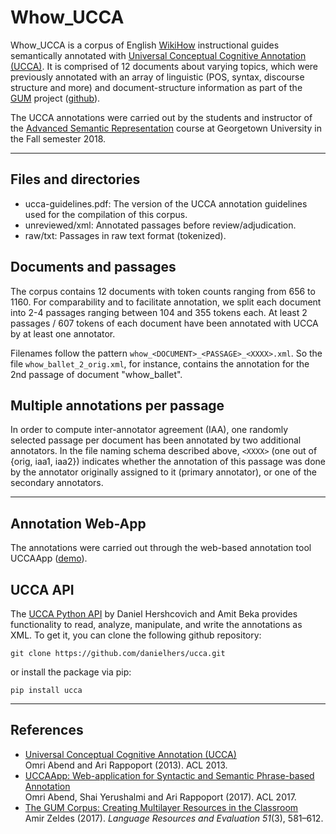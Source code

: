 Whow_UCCA
=========

Whow_UCCA is a corpus of English [WikiHow](https://wikihow.com) instructional guides semantically annotated with [Universal Conceptual Cognitive Annotation (UCCA)](http://www.cs.huji.ac.il/~oabend/ucca.html). It is comprised of 12 documents about varying topics, which were previously annotated with an array of linguistic (POS, syntax, discourse structure and more) and document-structure information as part of the [GUM](https://corpling.uis.georgetown.edu/gum/) project ([github](https://github.com/amir-zeldes/gum)).

The UCCA annotations were carried out by the students and instructor of the [Advanced Semantic Representation](http://people.cs.georgetown.edu/cosc672/f18/) course at Georgetown University in the Fall semester 2018.

---

Files and directories
---------------------

* ucca-guidelines.pdf: The version of the UCCA annotation guidelines used for the compilation of this corpus.
* unreviewed/xml: Annotated passages before review/adjudication.
* raw/txt: Passages in raw text format (tokenized).

Documents and passages
----------------------

The corpus contains 12 documents with token counts ranging from 656 to 1160. For comparability and to facilitate annotation, we split each document into 2-4 passages ranging between 104 and 355 tokens each. At least 2 passages / 607 tokens of each document have been annotated with UCCA by at least one annotator.

Filenames follow the pattern `whow_<DOCUMENT>_<PASSAGE>_<XXXX>.xml`. So the file `whow_ballet_2_orig.xml`, for instance, contains the annotation for the 2nd passage of document "whow_ballet".

Multiple annotations per passage
--------------------------------

In order to compute inter-annotator agreement (IAA), one randomly selected passage per document has been annotated by two additional annotators. In the file naming schema described above, `<XXXX>` (one out of {orig, iaa1, iaa2}) indicates whether the annotation of this passage was done by the annotator originally assigned to it (primary annotator), or one of the secondary annotators.

---

Annotation Web-App
------------------

The annotations were carried out through the web-based annotation tool UCCAApp ([demo](http://ucca-demo.cs.huji.ac.il/)).


UCCA API
--------

The [UCCA Python API](https://github.com/danielhers/ucca) by Daniel Hershcovich and Amit Beka provides functionality to read, analyze, manipulate, and write the annotations as XML.
To get it, you can clone the following github repository:

    git clone https://github.com/danielhers/ucca.git

or install the package via pip:

    pip install ucca

---

References
----------

* [Universal Conceptual Cognitive Annotation (UCCA)](http://www.cs.huji.ac.il/~oabend/papers/ucca_acl.pdf)  
  Omri Abend and Ari Rappoport (2013). ACL 2013.
* [UCCAApp: Web-application for Syntactic and Semantic Phrase-based Annotation](http://www.cs.huji.ac.il/~oabend/papers/ucca_app_demo_cameraready.pdf)  
  Omri Abend, Shai Yerushalmi and Ari Rappoport (2017). ACL 2017.
* [The GUM Corpus: Creating Multilayer Resources in the Classroom](http://dx.doi.org/10.1007/s10579-016-9343-x)  
  Amir Zeldes (2017). _Language Resources and Evaluation_ _51_(3), 581–612.
